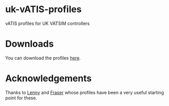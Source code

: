 # uk-vATIS-profiles
vATIS profiles for UK VATSIM controllers

# Downloads
You can download the profiles [here](https://projects.alexchesters.com/uk-vATIS-profiles/main/uk-vatis-profiles.zip).

# Acknowledgements
Thanks to [Lenny](https://github.com/lennycolton/vATIS-Profiles) and
[Fraser](https://community.vatsim.uk/topic/38856-unofficial-guide-vatis-generic-setup-and-configuration/#comment-350271) whose profiles have been a very useful starting point for these.
